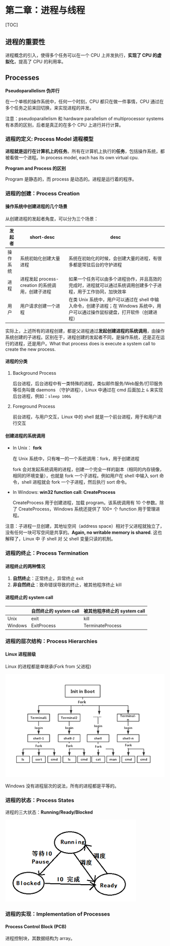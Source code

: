 # 第二章：进程与线程

[TOC]

## 进程的重要性

进程概念的引入，使得多个任务可以在一个 CPU 上并发执行，**实现了 CPU 的虚拟化**，提高了 CPU 的利用率。

## Processes

**Pseudoparallelism  伪并行**

在一个单核的操作系统中，任何一个时刻，CPU 都只在做一件事情，CPU 通过在多个任务之前来回切换，来实现进程的并发。

注意：pseudoparallelism 和 hardware parallelism of multiprocessor systems 有本质的区别，后者是真正的在多个 CPU 上进行并行计算。

### 进程的定义: Process Model 进程模型

**进程就是运行在计算机上的任务**。所有在计算机上执行的**任务**，包括操作系统，都被看做一个进程。In process model, each has its own virtual cpu.

**Program and Process 的区别**

Program 是静态的，而 process 是动态的。进程是运行着的程序。

### 进程的创建：Process Creation

#### 操作系统中创建进程的几个场景

从创建进程的发起者角度，可以分为三个场景：

| 发起者   | short-desc                                       | desc                                                         |
| -------- | ------------------------------------------------ | ------------------------------------------------------------ |
| 操作系统 | 系统初始化创建大量进程                           | 系统在初始化的时候，会创建大量的进程，有很多都是常驻后台的守护进程 |
| 进程     | 进程发起 process-creation 的系统调用，创建子进程 | 如果一个任务可以由多个进程协作，并且高效的完成时，进程就可以通过系统调用创建多个子进程，用于工作协同，加快效率 |
| 用户     | 用户请求创建一个进程                             | 在类 Unix 系统中，用户可以通过在 shell 中输入命令，创建子进程；在 Windows 系统中，用户可以通过操作鼠标键盘，打开软件（创建进程） |

实际上，上述所有的进程创建，都是父进程通过**发起创建进程的系统调用**，由操作系统创建的子进程。区别在于，进程创建的发起者不同，是操作系统，还是正在运行的进程，还是用户。What that process does is execute a system call to create the new process.  

#### 进程的分类

1. Background Process 

   后台进程，后台进程中有一类特殊的进程，类似邮件服务/Web服务/打印服务等任务叫做  daemons  （守护进程），Linux 中通过在 cmd 后面加上 `&` 来实现后台进程，例如：`sleep 100&`

2. Foreground Process

   前台进程，与用户交互，Linux 中的 shell 就是一个前台进程，用于和用户进行交互

#### 创建进程的系统调用

* In Unix： **fork**

  在 Unix 系统中，只有唯一的一个系统调用：fork，用于创建进程

  fork 会对发起系统调用的进程，创建一个完全一样的副本（相同的内存镜像，相同的环境变量），也就是 fork 一个子进程。例如用户在 shell 中输入 sort 命令，shell 进程就会 fork 一个子进程，然后执行 sort 命令。

* In Windows: **win32 function call: CreateProcess**

  CreateProcess 用于创建进程，加载 program。该系统调用有 10 个参数。除了 CreateProcess，Windows 系统还提供了 100+ 个 function 用于管理进程。

注意：子进程一旦创建，其地址空间（address space）相对于父进程就独立了，没有任何一块可写空间是共享的。**Again, no writable memory is shared**.  这也解释了，Linux 中 子 shell 对 父 shell 变量只读的机制。

### 进程的终止：Process Termination 

#### 进程终止的两种情况

1. **自然终止**：正常终止，异常终止 exit
2. **非自然终止**：致命错误导致的终止，被其他程序终止 kill

#### 进程终止的 system call

|         | 自然终止的 system call | 被其他程序终止的 system call |
| ------- | ---------------------- | ---------------------------- |
| Unix    | exit                   | kill                         |
| Windows | ExitProcess            | TerminateProcess             |

### 进程的层次结构：Process Hierarchies 

#### Linux 进程层级

Linux 的进程都是单继承(Fork from 父进程)

![Linux 进程层次结构](assets/1559723002837.png)

Windows 没有进程层次的说法，所有的进程都是平等的。

### 进程的状态：Process States

进程的三大状态：**Running/Ready/Blocked**

![进程状态的切换](assets/1559725180702.png)

### 进程的实现：Implementation of Processes 

#### Process Control Block (PCB)

进程控制块，其数据结构为 array。

